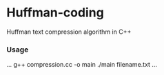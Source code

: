 # Huffman-coding
Huffman text compression algorithm in C++

### Usage

...
g++ compression.cc -o main
./main filename.txt
...
